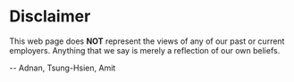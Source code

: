 Disclaimer
==========

This web page does **NOT** represent the views of any of our past or current
employers. Anything that we say is merely a reflection of our own beliefs.

-- Adnan, Tsung-Hsien, Amit
